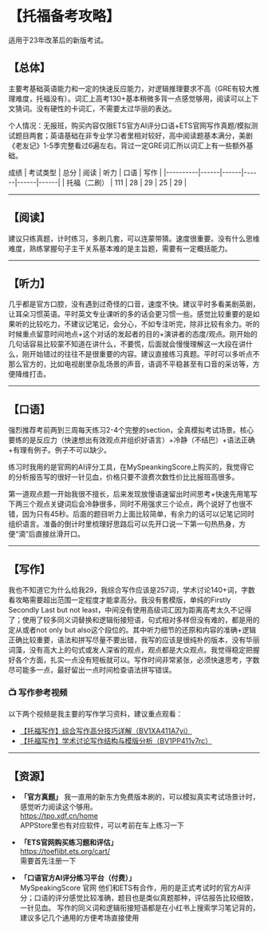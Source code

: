 # 【托福备考攻略】

适用于23年改革后的新版考试。



## 【总体】

主要考基础英语能力和一定的快速反应能力，对逻辑推理要求不高（GRE有较大推理难度，托福没有）。词汇上高考130+基本稍微多背一点感觉够用，阅读可以上下文猜词。没有硬性的卡词汇，不需要太过华丽的表达。

个人情况：无报班，购买内容仅限ETS官方AI评分口语+ETS官网写作真题/模拟测试题目两套；英语基础在非专业学习者里相对较好，高中阅读题基本满分，美剧《老友记》1-5季完整看过6遍左右。背过一定GRE词汇所以词汇上有一些额外基础。

成绩
| 考试类型 | 总分 | 阅读 | 听力 | 口语 | 写作 |
|----------|------|------|------|------|------|
| 托福（二刷） | 111  | 28   | 29   | 25   | 29   |


---

## 【阅读】

建议只练真题，计时练习，多刷几套，可以连蒙带猜。速度很重要。没有什么思维难度，熟练掌握句子主干关系基本难的是主旨题，需要有一定概括能力。

---

## 【听力】

几乎都是官方口腔，没有遇到过奇怪的口音，速度不快。建议平时多看美剧英剧，让耳朵习惯英语。平时英文专业课听的多的话会更习惯一些。感觉比较重要的是如果听的比较吃力，不建议记笔记，会分心，不如专注听完，除非比较有余力。听的时候重点留意时间地点+这个对话的发起者的目的+演讲者的态度/观点。刚开始的几句话容易比较蒙不知道在讲什么，不要慌，后面就会慢慢理解这一大段在讲什么，刚开始错过的往往不是很重要的内容。建议直接练习真题。平时可以多听点不那么官方的，比如电视剧里杂乱场景的声音，语调不平稳甚至有口音的采访等，方便降维打击。

---

## 【口语】

强烈推荐考前两到三周每天练习2-4个完整的section，全真模拟考试场景。核心要练的是反应力（快速想出有效观点并组织好语言）+冷静（不结巴）+语法正确+有理有例子。例子不可以缺少。

练习时我用的是官网的AI评分工具，在MySpeankingScore上购买的，我觉得它的分析报告写的很好一针见血，价格只要不浪费次数性价比比报班高很多。

第一道观点题一开始我很不擅长，后来发现放慢语速留出时间思考+快速先用笔写下两三个观点关键词后会冷静很多，同时不用强求三个论点，两个说好了也很不错，因为只有45秒。后面的题目听力上面比较简单，有余力的话可以记笔记同时组织语言。准备的倒计时里梳理好思路后可以先开口说一下第一句热热身，方便“滴”后直接丝滑开口。

---

## 【写作】

我也不知道它为什么给我29，我综合写作应该是257词，学术讨论140+词，字数看攻略需要超出范围一定程度才能拿高分。我没有套模版，单纯的Firstly Secondly Last but not least，中间没有使用高级词汇因为距离高考太久不记得了；使用了较多同义词替换和逻辑衔接短语，句式相对多样但没有难的，都是用的定从或者not only but also这个段位的。其中听力细节的还原和内容的准确+逻辑正确比较重要，语法和拼写尽量不要出错，我写的应该是很纯朴的版本，没有华丽词藻，没有高大上的句式或发人深省的观点，观点都是大众观点。我觉得稳定把握好各个方面，扎实一点没有短板就可以。写作时间非常紧张，必须快速思考，字数尽可能多一点，最好留出一点时间检查语法拼写错误。

### 📺 写作参考视频

以下两个视频是我主要的写作学习资料，建议重点观看：

- [【托福写作】综合写作高分技巧详解（BV1XA411A7yi）](https://www.bilibili.com/video/BV1XA411A7yi/?spm_id_from=333.1391.0.0&vd_source=2347c699c40e3a971470bde33b0f40de)
- [【托福写作】学术讨论写作结构与模版分析（BV1PP411v7rc）](https://www.bilibili.com/video/BV1PP411v7rc/?spm_id_from=333.1391.0.0&p=2)

---

## 【资源】

- **「官方真题」** 我一直用的新东方免费版本刷的，可以模拟真实考试场景计时，感觉听力阅读这个够用。  
  https://tpo.xdf.cn/home  
  APPStore里也有对应软件，可以考前在车上练习一下  

- **「ETS官网购买练习题和评估」**  
  https://toeflibt.ets.org/cart/  
  需要首先注册一下  

- **「口语官方AI评分练习平台（付费）」**  
  MySpeakingScore 官网 他们和ETS有合作，用的是正式考试时的官方AI评分；口语的评分感觉比较准确，题目也是类似真题那种，评估报告比较细致，一针见血。
  写作的同义词和逻辑衔接短语都是在小红书上搜索学习笔记背的，建议多记几个通用的方便考场直接使用
